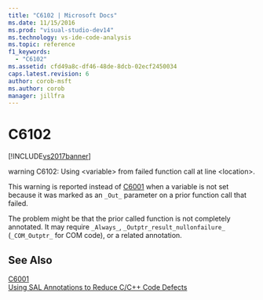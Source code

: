 ```yaml
---
title: "C6102 | Microsoft Docs"
ms.date: 11/15/2016
ms.prod: "visual-studio-dev14"
ms.technology: vs-ide-code-analysis
ms.topic: reference
f1_keywords: 
  - "C6102"
ms.assetid: cfd49a8c-df46-48de-8dcb-02ecf2450034
caps.latest.revision: 6
author: corob-msft
ms.author: corob
manager: jillfra
---
```

# C6102
[!INCLUDE[vs2017banner](../includes/vs2017banner.md)]

warning C6102: Using \<variable> from failed function call at line \<location>.  
  
 This warning is reported instead of [C6001](../code-quality/c6001.md) when a variable is not set because it was marked as an `_Out_` parameter on a prior function call that failed.  
  
 The problem might be that the prior called function is not completely annotated. It may require `_Always_`, `_Outptr_result_nullonfailure_` (`_COM_Outptr_` for COM code), or a related annotation.  
  
## See Also  
 [C6001](../code-quality/c6001.md)   
 [Using SAL Annotations to Reduce C/C++ Code Defects](../code-quality/using-sal-annotations-to-reduce-c-cpp-code-defects.md)

